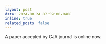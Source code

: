 ```yaml
---
layout: post
date: 2024-08-24 07:59:00-0400
inline: true
related_posts: false
---
```


A paper accepted by CJA journal is online now.
